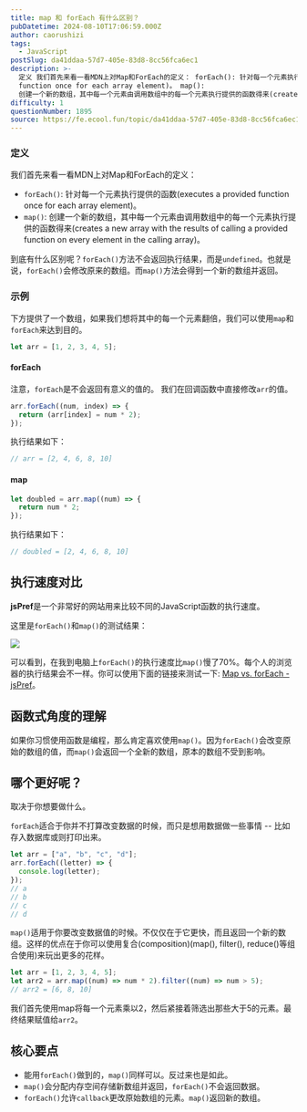 ```yaml
---
title: map 和 forEach 有什么区别？
pubDatetime: 2024-08-10T17:06:59.000Z
author: caorushizi
tags:
  - JavaScript
postSlug: da41ddaa-57d7-405e-83d8-8cc56fca6ec1
description: >-
  定义 我们首先来看一看MDN上对Map和ForEach的定义： forEach(): 针对每一个元素执行提供的函数(executes a provided
  function once for each array element)。 map():
  创建一个新的数组，其中每一个元素由调用数组中的每一个元素执行提供的函数得来(creates a new array with the results o
difficulty: 1
questionNumber: 1895
source: https://fe.ecool.fun/topic/da41ddaa-57d7-405e-83d8-8cc56fca6ec1
---
```


### 定义

我们首先来看一看MDN上对Map和ForEach的定义：

- `forEach()`: 针对每一个元素执行提供的函数(executes a provided function once for each array element)。
- `map()`: 创建一个新的数组，其中每一个元素由调用数组中的每一个元素执行提供的函数得来(creates a new array with the results of calling a provided function on every element in the calling array)。

到底有什么区别呢？`forEach()`方法不会返回执行结果，而是`undefined`。也就是说，`forEach()`会修改原来的数组。而`map()`方法会得到一个新的数组并返回。

### 示例

下方提供了一个数组，如果我们想将其中的每一个元素翻倍，我们可以使用`map`和`forEach`来达到目的。

```js
let arr = [1, 2, 3, 4, 5];
```

#### forEach

注意，`forEach`是不会返回有意义的值的。 我们在回调函数中直接修改`arr`的值。

```js
arr.forEach((num, index) => {
  return (arr[index] = num * 2);
});
```

执行结果如下：

```js
// arr = [2, 4, 6, 8, 10]
```

#### map

```js
let doubled = arr.map((num) => {
  return num * 2;
});
```

执行结果如下：

```js
// doubled = [2, 4, 6, 8, 10]
```

## 执行速度对比

**jsPref**是一个非常好的网站用来比较不同的JavaScript函数的执行速度。

这里是`forEach()`和`map()`的测试结果：

![](https://static.ecool.fun//article/7a9b71f5-e46a-4d4d-a63b-994786896e85.jpeg)

可以看到，在我到电脑上`forEach()`的执行速度比`map()`慢了70%。每个人的浏览器的执行结果会不一样。你可以使用下面的链接来测试一下: [Map vs. forEach - jsPref](https://jsperf.com/map-vs-foreach-speed-test)。

## 函数式角度的理解

如果你习惯使用函数是编程，那么肯定喜欢使用`map()`。因为`forEach()`会改变原始的数组的值，而`map()`会返回一个全新的数组，原本的数组不受到影响。

## 哪个更好呢？

取决于你想要做什么。

`forEach`适合于你并不打算改变数据的时候，而只是想用数据做一些事情 -- 比如存入数据库或则打印出来。

```javascript
let arr = ["a", "b", "c", "d"];
arr.forEach((letter) => {
  console.log(letter);
});
// a
// b
// c
// d
```

`map()`适用于你要改变数据值的时候。不仅仅在于它更快，而且返回一个新的数组。这样的优点在于你可以使用复合(composition)(map(), filter(), reduce()等组合使用)来玩出更多的花样。

```js
let arr = [1, 2, 3, 4, 5];
let arr2 = arr.map((num) => num * 2).filter((num) => num > 5);
// arr2 = [6, 8, 10]
```

我们首先使用map将每一个元素乘以2，然后紧接着筛选出那些大于5的元素。最终结果赋值给`arr2`。

## 核心要点

- 能用`forEach()`做到的，`map()`同样可以。反过来也是如此。
- `map()`会分配内存空间存储新数组并返回，`forEach()`不会返回数据。
- `forEach()`允许`callback`更改原始数组的元素。`map()`返回新的数组。
